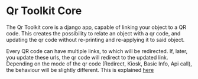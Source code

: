 # Qr Toolkit Core

The Qr Toolkit core is a django app, capable of linking your object to a QR code. This creates the possibility to relate an object with a qr code, and updating the qr code without re-printing and re-applying it to said object.

Every QR code can have multiple links, to which will be redirected. If, later, you update these urls, the qr code will redirect to the updated link. Depending on the mode of the qr code (Redirect, Kiosk, Basic Info, Api call), the behaviour will be slightly different. This is explained [here](./modes.md)
